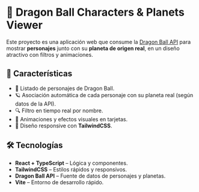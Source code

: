 # 🌌 Dragon Ball Characters & Planets Viewer

Este proyecto es una aplicación web que consume la [Dragon Ball API](https://dragonball-api.com/) para mostrar **personajes** junto con su **planeta de origen real**, en un diseño atractivo con filtros y animaciones.

## 🚀 Características

- 📜 Listado de personajes de Dragon Ball.
- 🪐 Asociación automática de cada personaje con su planeta real (según datos de la API).
- 🔍 Filtro en tiempo real por nombre.
- 💫 Animaciones y efectos visuales en tarjetas.
- 📱 Diseño responsive con **TailwindCSS**.

## 🛠️ Tecnologías

- **React + TypeScript** – Lógica y componentes.
- **TailwindCSS** – Estilos rápidos y responsivos.
- **Dragon Ball API** – Fuente de datos de personajes y planetas.
- **Vite** – Entorno de desarrollo rápido.
